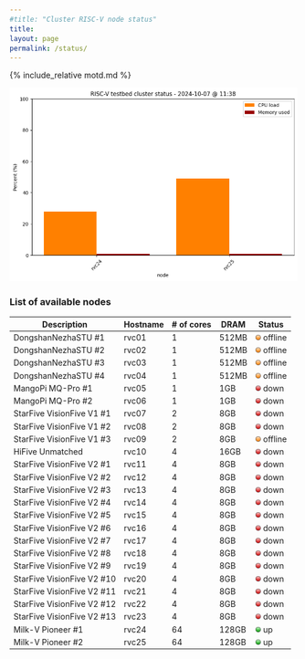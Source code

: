 ```yaml
---
#title: "Cluster RISC-V node status"
title:
layout: page
permalink: /status/
---
```


{% include_relative motd.md %}

<img src="/images/cluster_status.png"/>

### List of available nodes

| Description  | Hostname | # of cores | DRAM | Status |
| ------------- | ------------- |  ------------- | ------------- | ------------- | 
| DongshanNezhaSTU #1 | rvc01 | 1 | 512MB | <img src="/images/amber.png" alt="amber light" width="10"/> offline |
| DongshanNezhaSTU #2 | rvc02 | 1 | 512MB | <img src="/images/amber.png" alt="amber light" width="10"/> offline |
| DongshanNezhaSTU #3 | rvc03 | 1 | 512MB | <img src="/images/amber.png" alt="amber light" width="10"/> offline |
| DongshanNezhaSTU #4 | rvc04 | 1 | 512MB | <img src="/images/amber.png" alt="amber light" width="10"/> offline |
| MangoPi MQ-Pro #1 | rvc05 | 1 | 1GB | <img src="/images/off.png" alt="red light" width="10"/> down |
| MangoPi MQ-Pro #2 | rvc06 | 1 | 1GB | <img src="/images/off.png" alt="red light" width="10"/> down |
| StarFive VisionFive V1 #1 | rvc07 | 2 | 8GB | <img src="/images/off.png" alt="red light" width="10"/> down |
| StarFive VisionFive V1 #2 | rvc08 | 2 | 8GB | <img src="/images/off.png" alt="red light" width="10"/> down |
| StarFive VisionFive V1 #3 | rvc09 | 2 | 8GB | <img src="/images/amber.png" alt="amber light" width="10"/> offline |
| HiFive Unmatched  | rvc10 | 4 | 16GB | <img src="/images/off.png" alt="red light" width="10"/> down |
| StarFive VisionFive V2 #1 | rvc11 | 4 | 8GB | <img src="/images/off.png" alt="red light" width="10"/> down |
| StarFive VisionFive V2 #2 | rvc12 | 4 | 8GB | <img src="/images/off.png" alt="red light" width="10"/> down |
| StarFive VisionFive V2 #3 | rvc13 | 4 | 8GB | <img src="/images/off.png" alt="red light" width="10"/> down |
| StarFive VisionFive V2 #4 | rvc14| 4 | 8GB | <img src="/images/off.png" alt="red light" width="10"/> down |
| StarFive VisionFive V2 #5 | rvc15 | 4 | 8GB | <img src="/images/off.png" alt="red light" width="10"/> down |
| StarFive VisionFive V2 #6 | rvc16 | 4 | 8GB | <img src="/images/off.png" alt="red light" width="10"/> down |
| StarFive VisionFive V2 #7 | rvc17 | 4 | 8GB | <img src="/images/off.png" alt="red light" width="10"/> down |
| StarFive VisionFive V2 #8 | rvc18 | 4 | 8GB | <img src="/images/off.png" alt="red light" width="10"/> down |
| StarFive VisionFive V2 #9 | rvc19 | 4 | 8GB | <img src="/images/off.png" alt="red light" width="10"/> down |
| StarFive VisionFive V2 #10 | rvc20 | 4 | 8GB | <img src="/images/off.png" alt="red light" width="10"/> down | 
| StarFive VisionFive V2 #11 | rvc21 | 4 | 8GB | <img src="/images/off.png" alt="red light" width="10"/> down |
| StarFive VisionFive V2 #12 | rvc22 | 4 | 8GB | <img src="/images/off.png" alt="red light" width="10"/> down |
| StarFive VisionFive V2 #13 | rvc23 | 4 | 8GB | <img src="/images/off.png" alt="red light" width="10"/> down |
| Milk-V Pioneer #1 | rvc24 | 64 | 128GB | <img src="/images/on.png" alt="green light" width="10"/> up |
| Milk-V Pioneer #2 | rvc25 | 64 | 128GB | <img src="/images/on.png" alt="green light" width="10"/> up |

